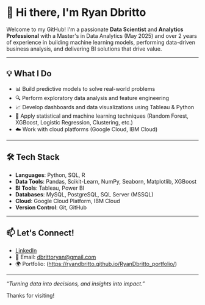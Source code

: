 # 👋 Hi there, I'm Ryan Dbritto

Welcome to my GitHub! I'm a passionate **Data Scientist** and **Analytics Professional** with a Master's in Data Analytics (May 2025) and over 2 years of experience in building machine learning models, performing data-driven business analysis, and delivering BI solutions that drive value.

---

## 💡 What I Do
- 📊 Build predictive models to solve real-world problems
- 🔍 Perform exploratory data analysis and feature engineering
- 📈 Develop dashboards and data visualizations using Tableau & Python
- 🧠 Apply statistical and machine learning techniques (Random Forest, XGBoost, Logistic Regression, Clustering, etc.)
- ☁️ Work with cloud platforms (Google Cloud, IBM Cloud)

---

## 🛠️ Tech Stack
- **Languages**: Python, SQL, R
- **Data Tools**: Pandas, Scikit-Learn, NumPy, Seaborn, Matplotlib, XGBoost
- **BI Tools**: Tableau, Power BI
- **Databases**: MySQL, PostgreSQL, SQL Server (MSSQL)
- **Cloud**: Google Cloud Platform, IBM Cloud
- **Version Control**: Git, GitHub


---

## 📫 Let's Connect!
- [LinkedIn](https://www.linkedin.com/in/ryandbritto/)  
- 📧 Email: dbrittoryan@gmail.com  
- 🌍 Portfolio: (https://ryandbritto.github.io/RyanDbritto_portfolio/)

---

_“Turning data into decisions, and insights into impact.”_

Thanks for visiting!
